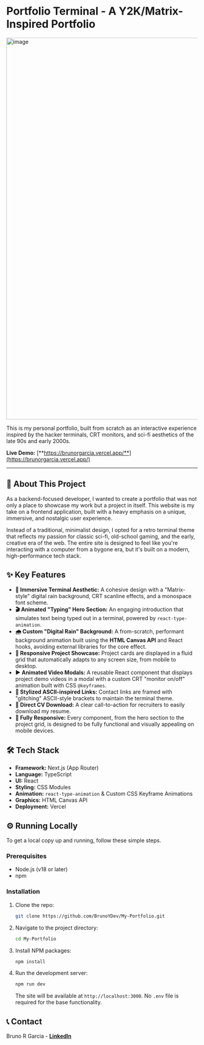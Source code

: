 # Portfolio Terminal - A Y2K/Matrix-Inspired Portfolio

<img width="1642" height="1005" alt="image" src="https://github.com/user-attachments/assets/037cc9fd-0dd9-44b9-a9d8-0cdc3383de60" />


This is my personal portfolio, built from scratch as an interactive experience inspired by the hacker terminals, CRT monitors, and sci-fi aesthetics of the late 90s and early 2000s.

**Live Demo:** [**https://brunorgarcia.vercel.app/**](https://brunorgarcia.vercel.app/)

---

## 🚀 About This Project

As a backend-focused developer, I wanted to create a portfolio that was not only a place to showcase my work but a project in itself. This website is my take on a frontend application, built with a heavy emphasis on a unique, immersive, and nostalgic user experience.

Instead of a traditional, minimalist design, I opted for a retro terminal theme that reflects my passion for classic sci-fi, old-school gaming, and the early, creative era of the web. The entire site is designed to feel like you're interacting with a computer from a bygone era, but it's built on a modern, high-performance tech stack.

## ✨ Key Features

* **👾 Immersive Terminal Aesthetic:** A cohesive design with a "Matrix-style" digital rain background, CRT scanline effects, and a monospace font scheme.
* **🎬 Animated "Typing" Hero Section:** An engaging introduction that simulates text being typed out in a terminal, powered by `react-type-animation`.
* **🌧️ Custom "Digital Rain" Background:** A from-scratch, performant background animation built using the **HTML Canvas API** and React hooks, avoiding external libraries for the core effect.
* **💼 Responsive Project Showcase:** Project cards are displayed in a fluid grid that automatically adapts to any screen size, from mobile to desktop.
* **▶️ Animated Video Modals:** A reusable React component that displays project demo videos in a modal with a custom CRT "monitor on/off" animation built with CSS `@keyframes`.
* **🔗 Stylized ASCII-inspired Links:** Contact links are framed with "glitching" ASCII-style brackets to maintain the terminal theme.
* **📄 Direct CV Download:** A clear call-to-action for recruiters to easily download my resume.
* **📱 Fully Responsive:** Every component, from the hero section to the project grid, is designed to be fully functional and visually appealing on mobile devices.

## 🛠️ Tech Stack

* **Framework:** Next.js (App Router)
* **Language:** TypeScript
* **UI:** React
* **Styling:** CSS Modules
* **Animation:** `react-type-animation` & Custom CSS Keyframe Animations
* **Graphics:** HTML Canvas API
* **Deployment:** Vercel

## ⚙️ Running Locally

To get a local copy up and running, follow these simple steps.

### Prerequisites

* Node.js (v18 or later)
* npm

### Installation

1.  Clone the repo:
    ```sh
    git clone https://github.com/BrunoYDev/My-Portfolio.git
    ```
2.  Navigate to the project directory:
    ```sh
    cd My-Portfolio
    ```
3.  Install NPM packages:
    ```sh
    npm install
    ```
4.  Run the development server:
    ```sh
    npm run dev
    ```
    The site will be available at `http://localhost:3000`. No `.env` file is required for the base functionality.

## 📞 Contact

Bruno R Garcia - [**LinkedIn**](https://www.linkedin.com/in/brunogarciaydev/)
